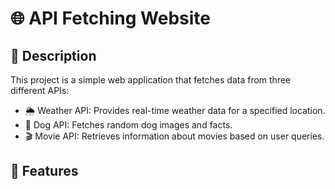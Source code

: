 # 🌐 API Fetching Website

## 📌 Description

 This project is a simple web application that fetches data from three different APIs:
  - 🌦 Weather API: Provides real-time weather data for a specified location.
  - 🐶 Dog API: Fetches random dog images and facts.
  - 🎬 Movie API: Retrieves information about movies based on user queries.

## 🌟 Features
